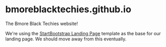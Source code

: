 # bmoreblacktechies.github.io
The Bmore Black Techies website!

We're using the [StartBootstrap Landing Page](https://github.com/BlackrockDigital/startbootstrap-landing-page)
template as the base for our landing page. We should move away from this eventually.
